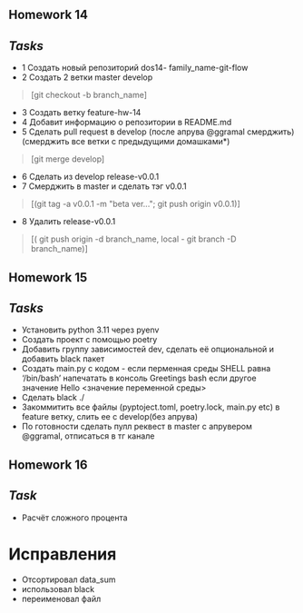 
## Homework 14

## _Tasks_

- 1 Создать новый репозиторий dos14-
family_name-git-flow
- 2 Создать 2 ветки master develop 
> [git checkout -b branch_name]
- 3 Cоздать ветку feature-hw-14
- 4 Добавит информацию о репозитории в
README.md
- 5 Сделать pull request в develop (после апрува
@ggramal смерджить) (cмерджить все ветки с
предыдущими домашками*) 
> [git merge develop]
- 6 Сделать из develop release-v0.0.1
- 7 Cмерджить в master и сделать тэг v0.0.1
> [(git tag -a v0.0.1 -m "beta ver..."; git push origin v0.0.1)]
- 8 Удалить release-v0.0.1 
> [( git push origin -d branch_name, local - git branch -D branch_name)]



## Homework 15

## _Tasks_

- Установить python 3.11 через pyenv
- Создать проект с помощью poetry
- Добавить группу зависимостей dev, сделать её опциональной и добавить black пакет
- Создать main.py с кодом - если перменная среды SHELL равна ‘/bin/bash’ напечатать в консоль Greetings bash если другое значение Hello <значение переменной среды>
- Сделать black ./
- Закоммитить все файлы (pyptoject.toml, poetry.lock, main.py etc) в feature ветку, слить ее с develop(без апрува)
- По готовности сделать пулл реквест в master с апрувером @ggramal, отписаться в тг канале

## Homework 16

## _Task_
- Расчёт сложного процента
# Исправления
- Отсортировал data_sum
- использовал black
- переименовал файл

